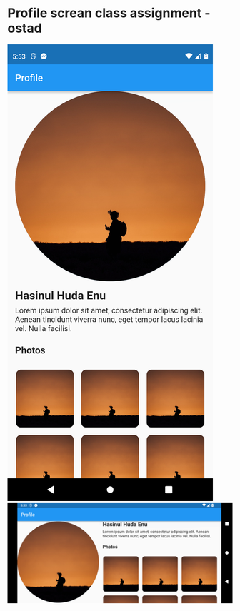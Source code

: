 # Profile screan class assignment - ostad

![screenshot one](assets\1.png)
![screenshot one](assets\2.png)



